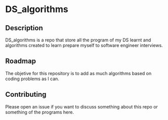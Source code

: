# DS_algorithms

## Description
DS_algorithms is a repo that store all the program of my DS learnt and algorithms created to learn prepare myself to software engineer interviews.

## Roadmap
The objetive for this repository is to add as much algorithms based on coding problems as I can.

## Contributing
Please open an issue if you want to discuss something about this repo or something of the programs here.
